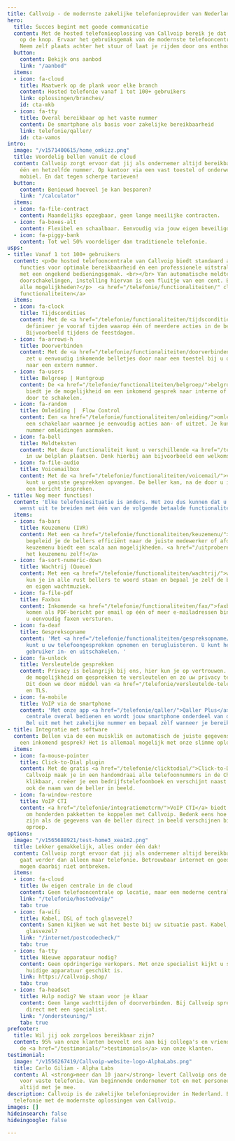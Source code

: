 ```yaml
---
title: Callvoip - de modernste zakelijke telefonieprovider van Nederland
hero:
  title: Succes begint met goede communicatie
  content: Met de hosted telefonieoplossing van Callvoip bereik je dat met één druk
    op de knop. Ervaar het gebruiksgemak van de modernste telefooncentrale in de cloud!
    Neem zelf plaats achter het stuur of laat je rijden door ons enthousiaste supportteam.
  button:
    content: Bekijk ons aanbod
    link: "/aanbod"
  items:
  - icon: fa-cloud
    title: Maatwerk op de plank voor elke branch
    content: Hosted telefonie vanaf 1 tot 100+ gebruikers
    link: oplossingen/branches/
    id: cta-mkb
  - icon: fa-tty
    title: Overal bereikbaar op het vaste nummer
    content: De smartphone als basis voor zakelijke bereikbaarheid
    link: telefonie/qaller/
    id: cta-vamos
intro:
  image: "/v1571400615/home_omkizz.png"
  title: Voordelig bellen vanuit de cloud
  content: Callvoip zorgt ervoor dat jij als ondernemer altijd bereikbaar bent op
    één en hetzelfde nummer. Op kantoor via een vast toestel of onderweg via je eigen
    mobiel. En dat tegen scherpe tarieven!
  button:
    content: Benieuwd hoeveel je kan besparen?
    link: "/calculator"
  items:
  - icon: fa-file-contract
    content: Maandelijks opzegbaar, geen lange moeilijke contracten.
  - icon: fa-boxes-alt
    content: Flexibel en schaalbaar. Eenvoudig via jouw eigen beveiligde omgeving.
  - icon: fa-piggy-bank
    content: Tot wel 50% voordeliger dan traditionele telefonie.
usps:
- title: Vanaf 1 tot 100+ gebruikers
  content: <p>De hosted telefooncentrale van Callvoip biedt standaard alle belangrijke
    functies voor optimale bereikbaarheid én een professionele uitstraling. En dat
    met een ongekend bedieningsgemak. <br></br> Van automatische meldteksten tot slimme
    doorschakelingen, instelling hiervan is een fluitje van een cent. Benieuwd naar
    alle mogelijkheden?</p>  <a href="/telefonie/functionaliteiten/" class="button">Overzicht
    functionaliteiten</a>
  items:
  - icon: fa-clock
    title: Tijdscondities
    content: Met de <a href="/telefonie/functionaliteiten/tijdsconditie/">tijdsconditie-app</a>
      definieer je vooraf tijden waarop één of meerdere acties in de belroute plaatsvinden.
      Bijvoorbeeld tijdens de feestdagen.
  - icon: fa-arrows-h
    title: Doorverbinden
    content: Met de <a href="/telefonie/functionaliteiten/doorverbinden/">doorverbinden-app</a>
      zet u eenvoudig inkomende belletjes door naar een toestel bij u op kantoor of
      naar een extern nummer.
  - icon: fa-users
    title: Belgroep | Huntgroup
    content: De <a href="/telefonie/functionaliteiten/belgroep/">belgroep-app</a>
      biedt je de mogelijkheid om een inkomend gesprek naar interne of externe nummers
      door te schakelen.
  - icon: fa-random
    title: Omleiding |  Flow Control
    content: Een <a href="/telefonie/functionaliteiten/omleiding/">omleiding</a> is
      een schakelaar waarmee je eenvoudig acties aan- of uitzet. Je kunt voor elk
      nummer omleidingen aanmaken.
  - icon: fa-bell
    title: Meldteksten
    content: Met deze functionaliteit kunt u verschillende <a href="/telefonie/functionaliteiten/meldtekst/">meldteksten</a>
      in uw belplan plaatsen. Denk hierbij aan bijvoorbeeld een welkomsttekst.
  - icon: fa-file-audio
    title: Voicemailbox
    content: Met de <a href="/telefonie/functionaliteiten/voicemail/">voicemailbox</a>
      kunt u gemiste gesprekken opvangen. De beller kan, na de door u ingestelde melding,
      een bericht inspreken.
- title: Nog meer functies!
  content: 'Elke telefoniesituatie is anders. Het zou dus kunnen dat u de basis telefooncentrale
    wenst uit te breiden met één van de volgende betaalde functionaliteiten:'
  items:
  - icon: fa-bars
    title: Keuzemenu (IVR)
    content: Met een <a href="/telefonie/functionaliteiten/keuzemenu/">keuzemenu</a>
      begeleid je de bellers efficiënt naar de juiste medewerker of afdeling. Het
      keuzemenu biedt een scala aan mogelijkheden. <a href="/uitproberen/">Probeer
      het keuzemenu zelf!</a>
  - icon: fa-sort-numeric-down
    title: Wachtrij (Queue)
    content: Met een <a href="/telefonie/functionaliteiten/wachtrij/">wachtrij</a>
      kun je in alle rust bellers te woord staan en bepaal je zelf de begroetingsmelding(en)
      en eigen wachtmuziek.
  - icon: fa-file-pdf
    title: Faxbox
    content: Inkomende <a href="/telefonie/functionaliteiten/fax/">faxberichten</a>
      komen als PDF-bericht per email op één of meer e-mailadressen binnen. Ook kunt
      u eenvoudig faxen versturen.
  - icon: fa-deaf
    title: Gespreksopname
    content: 'Met <a href="/telefonie/functionaliteiten/gespreksopname/">gespreksopname</a>
      kunt u uw telefoongesprekken opnemen en terugluisteren. U kunt het zelf per
      gebruiker in- en uitschakelen. '
  - icon: fa-unlock
    title: Versleutelde gesprekken
    content: Privacy is belangrijk bij ons, hier kun je op vertrouwen. Wij bieden
      de mogelijkheid om gesprekken te versleutelen en zo uw privacy te waarborgen.
      Dit doen we door middel van <a href="/telefonie/versleutelde-telefoongesprekken/">SRTP</a>
      en TLS.
  - icon: fa-mobile
    title: VoIP via de smartphone
    content: 'Met onze app <a href="/telefonie/qaller/">Qaller Plus</a> kun je onze
      centrale overal bedienen en wordt jouw smartphone onderdeel van de telefooncentrale.
      Bel uit met het zakelijke nummer en bepaal zèlf wanneer je bereikbaar wilt zijn. '
- title: Integratie met software
  content: Bellen via de een muisklik en automatisch de juiste gegevens tonen bij
    een inkomend gesprek? Het is allemaal mogelijk met onze slimme oplossingen!
  items:
  - icon: fa-mouse-pointer
    title: Click-to-Dial plugin
    content: Met de gratis <a href="/telefonie/clicktodial/">Click-to-Dial plugin</a>  van
      Callvoip maak je in een handomdraai alle telefoonnummers in de Chrome browser
      klikbaar, creëer je een bedrijfstelefoonboek en verschijnt naast het telefoonnummer
      ook de naam van de beller in beeld.
  - icon: fa-window-restore
    title: VoIP CTI
    content: <a href="/telefonie/integratiemetcrm/">VoIP CTI</a> biedt de mogelijkheid
      om honderden pakketten te koppelen met Callvoip. Bedenk eens hoe fijn het zou
      zijn als de gegevens van de beller direct in beeld verschijnen bij een inkomende
      oproep.
options:
  image: "/v1565688921/test-home3_xea1m2.png"
  title: Lekker gemakkelijk, alles onder één dak!
  content: Callvoip zorgt ervoor dat jij als ondernemer altijd bereikbaar bent, dat
    gaat verder dan alleen maar telefonie. Betrouwbaar internet en goede apparatuur
    mogen daarbij niet ontbreken.
  items:
  - icon: fa-cloud
    title: Uw eigen centrale in de cloud
    content: Geen telefooncentrale op locatie, maar een moderne centrale in de cloud.
    link: "/telefonie/hostedvoip/"
    tab: true
  - icon: fa-wifi
    title: Kabel, DSL of toch glasvezel?
    content: Samen kijken we wat het beste bij uw situatie past. Kabel, ADSL of toch
      glasvezel?
    link: "/internet/postcodecheck/"
    tab: true
  - icon: fa-tty
    title: Nieuwe apparatuur nodig?
    content: Geen opdringerige verkopers. Met onze specialist kijkt u samen of uw
      huidige apparatuur geschikt is.
    link: https://callvoip.shop/
    tab: true
  - icon: fa-headset
    title: Hulp nodig? We staan voor je klaar
    content: Geen lange wachttijden of doorverbinden. Bij Callvoip spreek je altijd
      direct met een specialist.
    link: "/ondersteuning/"
    tab: true
prefooter:
  title: Wil jij ook zorgeloos bereikbaar zijn?
  content: 95% van onze klanten beveelt ons aan bij collega's en vrienden. Bekijk
    de <a href="/testimonials/">testimonials</a> van onze klanten.
testimonial:
  image: "/v1556267419/Callvoip-website-logo-AlphaLabs.png"
  title: Carlo Giliam - Alpha Labs
  content: Al <strong>meer dan 10 jaar</strong> levert Callvoip ons de benodigde oplossingen
    voor vaste telefonie. Van beginnende ondernemer tot en met personeel; ze denken
    altijd met je mee.
description: Callvoip is de zakelijke telefonieprovider in Nederland. Bespaar op je
  telefonie met de modernste oplossingen van Callvoip.
images: []
hideinsearch: false
hideingoogle: false

---
```

